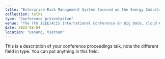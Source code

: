 ```yaml
---
title: "Enterprise Risk Management System focused on the Energy Industry in South Korea"
collection: talks
type: "Conference presentation"
venue: "The 7th IEEE/ACIS International Conference on Big Data, Cloud Computing, and Data Science Engineering"
date: 2022-08-04
location: "Danang, Vietnam"
---
```


This is a description of your conference proceedings talk, note the different field in type. You can put anything in this field.
